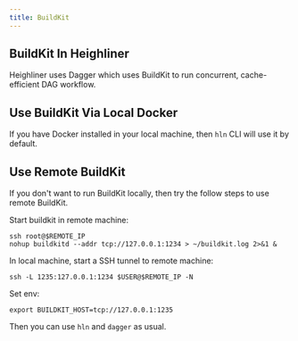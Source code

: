 ```yaml
---
title: BuildKit
---
```


## BuildKit In Heighliner

Heighliner uses Dagger which uses BuildKit to run concurrent, cache-efficient DAG workflow.

## Use BuildKit Via Local Docker

If you have Docker installed in your local machine, then `hln` CLI will use it by default.

## Use Remote BuildKit

If you don't want to run BuildKit locally, then try the follow steps to use remote BuildKit.

Start buildkit in remote machine:

```shell
ssh root@$REMOTE_IP
nohup buildkitd --addr tcp://127.0.0.1:1234 > ~/buildkit.log 2>&1 &
```

In local machine, start a SSH tunnel to remote machine:

```shell
ssh -L 1235:127.0.0.1:1234 $USER@$REMOTE_IP -N
```

Set env:

```shell
export BUILDKIT_HOST=tcp://127.0.0.1:1235
```

Then you can use `hln` and `dagger` as usual.
